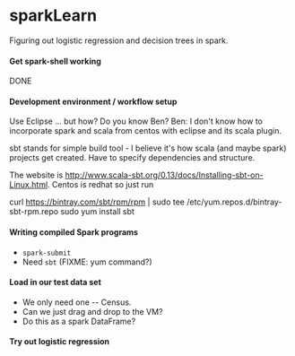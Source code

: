 # sparkLearn

Figuring out logistic regression and decision trees in spark.

#### Get spark-shell working

DONE

#### Development environment / workflow setup

Use Eclipse ... but how?  Do you know Ben?
Ben: I don't know how to incorporate spark and scala from centos with eclipse and its scala plugin.

sbt stands for simple build tool - I believe it's how scala (and maybe spark) projects get created. Have to specify dependencies and structure.

The website is http://www.scala-sbt.org/0.13/docs/Installing-sbt-on-Linux.html. Centos is redhat so just run

curl https://bintray.com/sbt/rpm/rpm | sudo tee /etc/yum.repos.d/bintray-sbt-rpm.repo
sudo yum install sbt

#### Writing compiled Spark programs

* `spark-submit`
* Need `sbt` (FIXME:  yum command?)

#### Load in our test data set

* We only need one -- Census.
* Can we just drag and drop to the VM?
* Do this as a spark DataFrame?

#### Try out logistic regression



